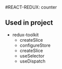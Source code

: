 #REACT-REDUX: counter

## Used in project

- redux-toolkit
  - createSlice
  - configureStore
  - createSlice
  - useSelector
  - useDispatch
